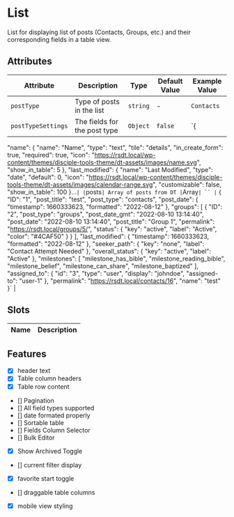 # List
List for displaying list of posts (Contacts, Groups, etc.) and their corresponding fields in a table view.

## Attributes
| Attribute | Description | Type | Default Value | Example Value | 
| --------- | ----------- | ---- | ------------- | ------------- |
| `postType` | Type of posts in the list | `string` | - | `Contacts` |
| `postTypeSettings` | The fields for the post type | `Object` | `false` | `{
  "name": {
    "name": "Name",
    "type": "text",
    "tile": "details",
    "in_create_form": true,
    "required": true,
    "icon": "https://rsdt.local/wp-content/themes/disciple-tools-theme/dt-assets/images/name.svg",
    "show_in_table": 5
  },
  "last_modified": {
    "name": "Last Modified",
    "type": "date",
    "default": 0,
    "icon": "https://rsdt.local/wp-content/themes/disciple-tools-theme/dt-assets/images/calendar-range.svg",
    "customizable": false,
    "show_in_table": 100
  }...` |
| `posts` | Array of posts from DT | `Array` | `` | `  {
      "ID": "1",
      "post_title": "test",
      "post_type": "contacts",
      "post_date": {
          "timestamp": 1660333623,
          "formatted": "2022-08-12"
      },
      "groups": [
          {
              "ID": "2",
              "post_type": "groups",
              "post_date_gmt": "2022-08-10 13:14:40",
              "post_date": "2022-08-10 13:14:40",
              "post_title": "Group 1",
              "permalink": "https://rsdt.local/groups/5/",
              "status": {
                  "key": "active",
                  "label": "Active",
                  "color": "#4CAF50"
              }
          }
      ],
      "last_modified": {
          "timestamp": 1660333623,
          "formatted": "2022-08-12"
      },
      "seeker_path": {
          "key": "none",
          "label": "Contact Attempt Needed"
      },
      "overall_status": {
          "key": "active",
          "label": "Active"
      },
      "milestones": [
          "milestone_has_bible",
          "milestone_reading_bible",
          "milestone_belief",
          "milestone_can_share",
          "milestone_baptized"
      ],
      "assigned_to": {
          "id": "3",
          "type": "user",
          "display": "johndoe",
          "assigned-to": "user-1"
      },
      "permalink": "https://rsdt.local/contacts/16",
      "name": "test"
  }` |

## Slots
| Name | Description |
| ---- | ----------- |


## Features
- [x] header text
- [x] Table column headers
- [x] Table row content
- [] Pagination
- [] All field types supported
- [] date formated properly
- [] Sortable table
- [] Fields Column Selector
- [] Bulk Editor
- [x] Show Archived Toggle
- [] current filter display
- [x] favorite start toggle
- [] draggable table columns
- [x] mobile view styling
